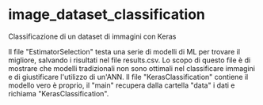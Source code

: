 # image_dataset_classification
Classificazione di un dataset di immagini con Keras

Il file "EstimatorSelection" testa una serie di modelli di ML per trovare il migliore, salvando i risultati nel file results.csv.
Lo scopo di questo file è di mostrare che modelli tradizionali non sono ottimali nel classificare immagini e di giustificare l'utilizzo di un'ANN.
Il file "KerasClassification" contiene il modello vero è proprio, il "main" recupera dalla cartella "data" i dati e richiama "KerasClassification".

